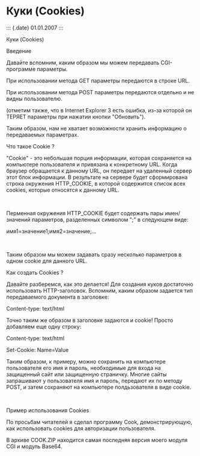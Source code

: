Куки (Cookies)
==============

::: {.date}
01.01.2007
:::

Куки (Cookies)

Введение

Давайте вспомним, каким образом мы можем передавать CGI-программе
параметры.

При использовании метода GET параметры передаются в строке URL.

При использовании метода POST параметры передаются отдельно и не видны
пользователю.

(отметим также, что в Internet Explorer 3 есть ошибка, из-за которой он
ТЕРЯЕТ параметры при нажатии кнопки \"Обновить\").

Таким образом, нам не хватает возможности хранить информацию о
передаваемых параметрах.

Что такое Cookie ?

\"Cookie\" - это небольшая порция информации, которая сохраняется на
компьютере пользователя и привязана к конкретному URL. Когда браузер
обращается к данному URL, он передает на удаленный сервер этот блок
информации. В результате на сервере будет сформирована строка окружения
HTTP\_COOKIE, в которой содержится список всех cookies, которые
относятся к данному URL.

 

Перменная окружения HTTP\_COOKIE будет содержать пары имен/значений
параметров, разделенных символом \";\" в следующем виде:

имя1=значение1;имя2=значение;\...

 

Таким образом мы можем задавать сразу несколько параметров в одном
cookie для данного URL.

Как создать Cookies ?

Давайте разберемся, как это делается! Для создания куков достаточно
использовать HTTP-заголовок. Вспомним, каким образом задается тип
передаваемого документа в заголовке:

Content-type: text/html

Точно таким же образом в заголовке задаются и cookie! Просто добавляем
еще одну строку:

Content-type: text/html

Set-Cookie: Name=Value

Таким образом, к примеру, можно сохранить на компьютере пользователя его
имя и пароль, необходимые для входа на защищенный сайт или защищенную
страничку. Многие сайты запрашивают у пользователя имя и пароль,
передают их по методу POST, и затем сохраняют на компьютере
полдьзователя в виде cookie.

 

Пример использования Cookies

По просьбам читателей я сделал программу Cook, демонстрирующую, как
использовать cookies для авторизации пользователя.

В архиве COOK.ZIP находится самая последняя версия моего модуля CGI и
модуль Base64.
